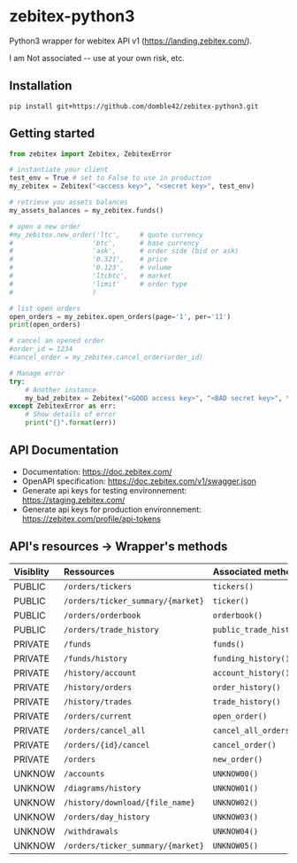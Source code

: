 # zebitex-python3
Python3 wrapper for webitex API v1 (https://landing.zebitex.com/).

I am Not associated -- use at your own risk, etc.

Installation
-------------

`pip install git+https://github.com/domble42/zebitex-python3.git`

Getting started
-------------
``` Python
from zebitex import Zebitex, ZebitexError

# instantiate your client
test_env = True # set to False to use in production
my_zebitex = Zebitex("<access key>", "<secret key>", test_env)

# retrieve you assets balances
my_assets_balances = my_zebitex.funds()

# open a new order
#my_zebitex.new_order('ltc',     # quote currency
#                    'btc',      # base currency
#                    'ask',      # order side (bid or ask)
#                    '0.321',    # price
#                    '0.123',    # volume
#                    'ltcbtc',   # market
#                    'limit'     # order type
#                    )

# list open orders
open_orders = my_zebitex.open_orders(page='1', per='11')
print(open_orders)

# cancel an opened order
#order_id = 1234
#cancel_order = my_zebitex.cancel_order(order_id)

# Manage error
try:
    # Another instance
    my_bad_zebitex = Zebitex("<GOOD access key>", "<BAD secret key>", test_env)
except ZebitexError as err:
    # Show details of error
    print("{}".format(err))
```

API Documentation
-------------

- Documentation: https://doc.zebitex.com/
- OpenAPI specification: https://doc.zebitex.com/v1/swagger.json
- Generate api keys for testing environnement: https://staging.zebitex.com/
- Generate api keys for production environnement: https://zebitex.com/profile/api-tokens

API's resources -> Wrapper's methods
------------------------------------

|**Visiblity** |**Ressources**                     |**Associated method**       |**Developed**|**Documented**|**Tested**|
|:-------------|:----------------------------------|:-------------------------|:-:|:-:|:-:|
PUBLIC         | `/orders/tickers`                 | `tickers()`              | ✔ | ✘ | ✘ |
PUBLIC         | `/orders/ticker_summary/{market}` | `ticker()`               | ✔ | ✘ | ✘ |
PUBLIC         | `/orders/orderbook`               | `orderbook()`            | ✔ | ✘ | ✘ |
PUBLIC         | `/orders/trade_history`           | `public_trade_history()` | ✔ | ✘ | ✘ |
PRIVATE        | `/funds`                          | `funds()`                | ✔ | ✘ | ✘ |
PRIVATE        | `/funds/history`                  | `funding_history()`      | ✘ | ✘ | ✘ |
PRIVATE        | `/history/account`                | `account_history()`      | ✘ | ✘ | ✘ |
PRIVATE        | `/history/orders`                 | `order_history()`        | ✘ | ✘ | ✘ |
PRIVATE        | `/history/trades`                 | `trade_history()`        | ✔ | ✘ | ✘ |
PRIVATE        | `/orders/current`                 | `open_order()`           | ✔ | ✘ | ✘ |
PRIVATE        | `/orders/cancel_all`              | `cancel_all_orders()`    | ✔ | ✘ | ✘ |
PRIVATE        | `/orders/{id}/cancel`             | `cancel_order()`         | ✘ | ✘ | ✘ |
PRIVATE        | `/orders`                         | `new_order()`            | ✔ | ✘ | ✘ |
UNKNOW         | `/accounts`                       | `UNKNOW00()`             | ✘ | ✘ | ✘ |
UNKNOW         | `/diagrams/history`               | `UNKNOW01()`             | ✘ | ✘ | ✘ |
UNKNOW         | `/history/download/{file_name}`   | `UNKNOW02()`             | ✘ | ✘ | ✘ |
UNKNOW         | `/orders/day_history`             | `UNKNOW03()`             | ✘ | ✘ | ✘ |
UNKNOW         | `/withdrawals`                    | `UNKNOW04()`             | ✘ | ✘ | ✘ |
UNKNOW         | `/orders/ticker_summary/{market}` | `UNKNOW05()`             | ✘ | ✘ | ✘ |
